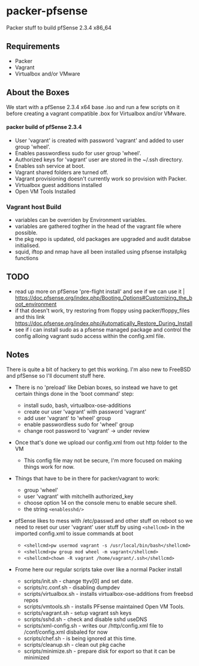 packer-pfsense
===========
Packer stuff to build pfSense 2.3.4 x86_64

## Requirements
* Packer
* Vagrant
* Virtualbox and/or VMware

## About the Boxes
We start with a pfSense 2.3.4 x64 base .iso and run a few scripts on it before creating a vagrant compatible .box for Virtualbox and/or VMware.

#### packer build of pfSense 2.3.4
 - User 'vagrant' is created with password 'vagrant' and added to user group 'wheel'.
 - Enables passwordless sudo for user group 'wheel'.
 - Authorized keys for 'vagrant' user are stored in the ~/.ssh directory.
 - Enables ssh service at boot.
 - Vagrant shared folders are turned off.
 - Vagrant provisioning doesn't currently work so provision with Packer.
 - Virtualbox guest additions installed
 - Open VM Tools Installed

### Vagrant host Build 
 - variables can be overriden by Environment variables.
 - variables are gathered togther in the head of the vagrant file where possible.
 - the pkg repo is updated, old packages are upgraded and audit databse initialised.
 - squid, iftop and nmap have all been installed using pfsense installpkg functions

## TODO
 - read up more on pfSense 'pre-flight install' and see if we can use it | https://doc.pfsense.org/index.php/Booting_Options#Customizing_the_boot_environment
 - if that doesn't work, try restoring from floppy using packer/floppy_files and this link https://doc.pfsense.org/index.php/Automatically_Restore_During_Install
 - see if i can install sudo as a pfsense managed package and control the config alloing vagrant sudo access within the config.xml file.
 
## Notes
 There is quite a bit of hackery to get this working. I'm also new to FreeBSD and pfSense so I'll document stuff here.
 
 - There is no 'preload' like Debian boxes, so instead we have to get certain things done in the 'boot command' step:
   - install sudo, bash, virtualbox-ose-additions
   - create our user 'vagrant' with password 'vagrant'
   - add user 'vagrant' to 'wheel' group
   - enable passwordless sudo for 'wheel' group
   - change root password to 'vagrant' -> under review

- Once that's done we upload our config.xml from out http folder to the VM
   - This config file may not be secure, I'm more focused on making things work for now.
 
 - Things that have to be in there for packer/vagrant to work:
   - group 'wheel'
   - user 'vagrant' with mitchellh authorized_key
   - choose option 14 on the console menu to enable secure shell.
   - the string ```<enablesshd/>```

 - pfSense likes to mess with /etc/passwd and other stuff on reboot so we need to reset our user 'vagrant' user stuff by using `<shellcmd>` in the imported config.xml to issue commands at boot
   - ```<shellcmd>pw usermod vagrant -s /usr/local/bin/bash</shellcmd>```
   - ```<shellcmd>pw group mod wheel -m vagrant</shellcmd>```
   - ```<shellcmd>chown -R vagrant /home/vagrant/.ssh</shellcmd>```

 - Frome here our regular scripts take over like a normal Packer install
   - scripts/init.sh        -   change ttyv[0] and set date.
   - scripts/rc.conf.sh     -   disabling dumpdev
   - scripts/virtualbox.sh  -   installs virtualbox-ose-additions from freebsd repos
   - scripts/vmtools.sh     -   installs PFsense maintained Open VM Tools. 
   - scripts/vagrant.sh     -   setup vagrant ssh keys
   - scripts/sshd.sh        -   check and disable sshd useDNS 
   - scripts/xml-config.sh  -   writes our /http/config.xml file to /conf/config.xml disbaled for now
   - scripts/chef.sh        -   is being ignored at this time.
   - scripts/cleanup.sh     -   clean out pkg cache
   - scripts/minimize.sh    -   prepare disk for export so that it can be minimized




